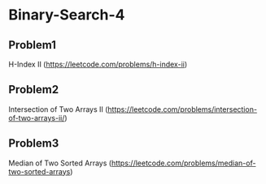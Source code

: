 # Binary-Search-4

## Problem1 
H-Index II (https://leetcode.com/problems/h-index-ii)


## Problem2 
Intersection of Two Arrays II (https://leetcode.com/problems/intersection-of-two-arrays-ii/)




## Problem3
Median of Two Sorted Arrays (https://leetcode.com/problems/median-of-two-sorted-arrays)


